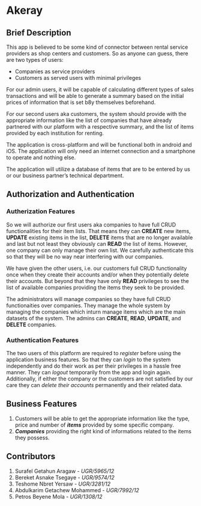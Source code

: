 # Akeray

## Brief Description

This app is believed to be some kind of connector between rental service providers as shop centers and customers. So as anyone can guess, there are two types of users:
* Companies as service providers
* Customers as served users with minimal privileges    

For our admin users, it will be capable of calculating different types of sales transactions and will be able to generate a summary based on the initial prices of information that is set b8y themselves beforehand.

For our second users aka customers, the system should provide with the appropriate information like the list of companies that have already partnered with our platform with a respective summary, and the list of items provided by each institution for renting.

The application is cross-platform and will be functional both in android and iOS. The application will only need an internet connection and a smartphone to operate and nothing else.

The application will utilize a database of items that are to be entered by us or our business partner’s technical department.

## Authorization and Authentication

### Autherization Features

So we will authorize our first users aka companies to have full CRUD functionalities for their item lists. That means they can **CREATE** new items, **UPDATE** existing items in the list, **DELETE** items that are no longer available and last but not least they obviously can **READ** the list of items. However, one company can only manage their own list. We carefully authenticate this so that they will be no way near interfering with our companies.

We have given the other users, i.e. our customers full CRUD functionality once when they create their accounts and/or when they potentially delete their accounts. But beyond that they have only **READ** privileges to see the list of available companies providing the items they seek to be provided.

The administrators will manage companies so they have full CRUD functionaities over companies. They manage the whole system by managing the companies which inturn manage items which are the main datasets of the system. The admins can **CREATE**, **READ**, **UPDATE**, and **DELETE** companies.

### Authentication Features

The two users of this platform are required to *register* before using the application business features. So that they can *login* to the system independently and do their work as per their privileges in a hassle free manner. They can *logout* temporarily from the app and login again. Additionally, if either the company or the customers are not satisfied by our care they can *delete their accounts* permanently and their related data.

## Business Features

1. Customers will be able to get the appropriate information like the type, price and number of ***items*** provided by some specific company.
2. ***Companies*** providing the right kind of informations related to the items they possess.

## Contributors

1. Surafel Getahun Aragaw - *UGR/5965/12*
2. Bereket Asnake Tsegaye - *UGR/9574/12*
3. Teshome Nbret Yersaw - *UGR/3281/12*
4. Abdulkarim Getachew Mohammed - *UGR/7992/12*
5. Petros Beyene Mola - *UGR/1308/12*
